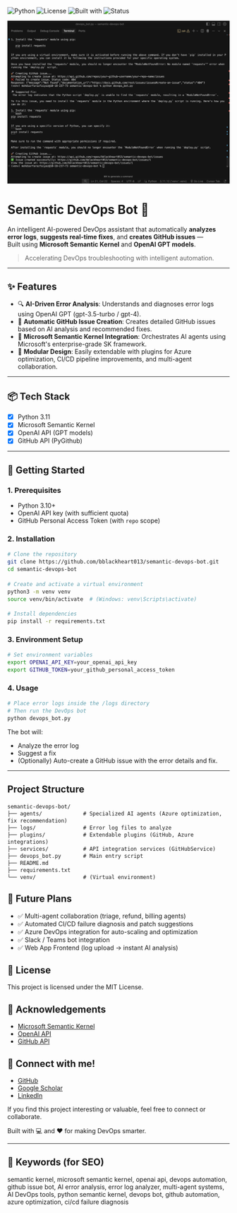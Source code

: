 ![Python](https://img.shields.io/badge/Python-3.11-blue)
![License](https://img.shields.io/badge/License-MIT-green)
![Built with](https://img.shields.io/badge/Built%20With-Semantic%20Kernel%20%26%20OpenAI-blueviolet)
![Status](https://img.shields.io/badge/Status-Active-brightgreen)

<p align="center">
  <img src="assets/demo.png" alt="Semantic DevOps Bot Demo" width="700"/>
</p>


# Semantic DevOps Bot 🚀

An intelligent AI-powered DevOps assistant that automatically **analyzes error logs**, **suggests real-time fixes**, and **creates GitHub issues** —  
Built using **Microsoft Semantic Kernel** and **OpenAI GPT models**.

> Accelerating DevOps troubleshooting with intelligent automation.

---

## ✨ Features

- 🔍 **AI-Driven Error Analysis**: Understands and diagnoses error logs using OpenAI GPT (gpt-3.5-turbo / gpt-4).
- 🚀 **Automatic GitHub Issue Creation**: Creates detailed GitHub issues based on AI analysis and recommended fixes.
- 🤖 **Microsoft Semantic Kernel Integration**: Orchestrates AI agents using Microsoft's enterprise-grade SK framework.
- 🔧 **Modular Design**: Easily extendable with plugins for Azure optimization, CI/CD pipeline improvements, and multi-agent collaboration.

---

## 📦 Tech Stack

- [x] Python 3.11
- [x] Microsoft Semantic Kernel
- [x] OpenAI API (GPT models)
- [x] GitHub API (PyGithub)

---

## 🚀 Getting Started

### 1. Prerequisites

- Python 3.10+
- OpenAI API key (with sufficient quota)
- GitHub Personal Access Token (with `repo` scope)

### 2. Installation

```bash
# Clone the repository
git clone https://github.com/bblackheart013/semantic-devops-bot.git
cd semantic-devops-bot

# Create and activate a virtual environment
python3 -m venv venv
source venv/bin/activate  # (Windows: venv\Scripts\activate)

# Install dependencies
pip install -r requirements.txt
```

### 3. Environment Setup

```bash
# Set environment variables
export OPENAI_API_KEY=your_openai_api_key
export GITHUB_TOKEN=your_github_personal_access_token
```

### 4. Usage

```bash
# Place error logs inside the /logs directory
# Then run the DevOps bot
python devops_bot.py
```

The bot will:
- Analyze the error log
- Suggest a fix
- (Optionally) Auto-create a GitHub issue with the error details and fix.

---

## Project Structure

```
semantic-devops-bot/
├── agents/             # Specialized AI agents (Azure optimization, fix recommendation)
├── logs/               # Error log files to analyze
├── plugins/            # Extendable plugins (GitHub, Azure integrations)
├── services/           # API integration services (GitHubService)
├── devops_bot.py       # Main entry script
├── README.md
├── requirements.txt
└── venv/               # (Virtual environment)
```

## 🎯 Future Plans

- ✅ Multi-agent collaboration (triage, refund, billing agents)
- ✅ Automated CI/CD failure diagnosis and patch suggestions
- ✅ Azure DevOps integration for auto-scaling and optimization
- ✅ Slack / Teams bot integration
- ✅ Web App Frontend (log upload → instant AI analysis)

## 📜 License

This project is licensed under the MIT License.

## 🙏 Acknowledgements

- [Microsoft Semantic Kernel](https://github.com/microsoft/semantic-kernel)
- [OpenAI API](https://platform.openai.com/docs/api-reference)
- [GitHub API](https://docs.github.com/en/rest)

## 📣 Connect with me!

- [GitHub](https://github.com/bblackheart013)
- [Google Scholar](https://scholar.google.com/citations?user=o1hrV0kAAAAJ&hl=en)
- [LinkedIn](https://www.linkedin.com/in/mohd-sarfaraz-f-8bb52922a) 

If you find this project interesting or valuable, feel free to connect or collaborate.

Built with 💻 and ❤️ for making DevOps smarter.

---

## 🔎 Keywords (for SEO)

semantic kernel, microsoft semantic kernel, openai api, devops automation, github issue bot, AI error analysis, error log analyzer, multi-agent systems, AI DevOps tools, python semantic kernel, devops bot, github automation, azure optimization, ci/cd failure diagnosis
